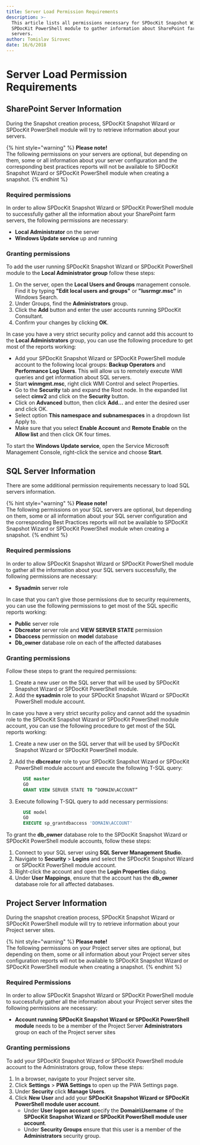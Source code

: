 ```yaml
---
title: Server Load Permission Requirements
description: >-
  This article lists all permissions necessary for SPDocKit Snapshot Wizard or
  SPDocKit PowerShell module to gather information about SharePoint farm
  servers.
author: Tomislav Sirovec
date: 16/6/2018
---
```


# Server Load Permission Requirements

## SharePoint Server Information

During the Snapshot creation process, SPDocKit Snapshot Wizard or SPDocKit PowerShell module will try to retrieve information about your servers.

{% hint style="warning" %}
**Please note!**  
The following permissions on your servers are optional, but depending on them, some or all information about your server configuration and the corresponding best practices reports will not be available to SPDocKit Snapshot Wizard or SPDocKit PowerShell module when creating a snapshot.
{% endhint %}

### Required permissions

In order to allow SPDocKit Snapshot Wizard or SPDocKit PowerShell module to successfully gather all the information about your SharePoint farm servers, the following permissions are necessary:

* **Local Administrator** on the server
* **Windows Update service** up and running

### Granting permissions

To add the user running SPDocKit Snapshot Wizard or SPDocKit PowerShell module to the **Local Administrator group** follow these steps:

1. On the server, open the **Local Users and Groups** management console. Find it by typing **"Edit local users and groups"** or **"lusrmgr.msc"** in Windows Search.
2. Under Groups, find the **Administrators** group.
3. Click the **Add** button and enter the user accounts running SPDocKit Consultant.
4. Confirm your changes by clicking **OK**.

In case you have a very strict security policy and cannot add this account to the **Local Administrators** group, you can use the following procedure to get most of the reports working:

* Add your SPDocKit Snapshot Wizard or SPDocKit PowerShell module account to the following local groups: **Backup Operators** and **Performance Log Users**. This will allow us to remotely execute WMI queries and get information about SQL servers.
* Start **winmgmt.msc**, right click WMI Control and select Properties.
* Go to the **Security** tab and expand the Root node. In the expanded list select **cimv2** and click on the **Security** button.
* Click on **Advanced** button, then click **Add…** and enter the desired user and click OK.
* Select option **This namespace and subnamespaces** in a dropdown list Apply to.
* Make sure that you select **Enable Account** and **Remote Enable** on the **Allow list** and then click OK four times.

To start the **Windows Update service**, open the Service Microsoft Management Console, right-click the service and choose **Start**.

## SQL Server Information

There are some additional permission requirements necessary to load SQL servers information.

{% hint style="warning" %}
**Please note!**  
The following permissions on your SQL servers are optional, but depending on them, some or all information about your SQL server configuration and the corresponding Best Practices reports will not be available to SPDocKit Snapshot Wizard or SPDocKit PowerShell module when creating a snapshot.
{% endhint %}

### Required permissions

In order to allow SPDocKit Snapshot Wizard or SPDocKit PowerShell module to gather all the information about your SQL servers successfully, the following permissions are necessary:

* **Sysadmin** server role

In case that you can’t give those permissions due to security requirements, you can use the following permissions to get most of the SQL specific reports working:

* **Public** server role
* **Dbcreator** server role and **VIEW SERVER STATE** permission
* **Dbaccess** permission on **model** database
* **Db\_owner** database role on each of the affected databases

### Granting permissions

Follow these steps to grant the required permissions:

1. Create a new user on the SQL server that will be used by SPDocKit Snapshot Wizard or SPDocKit PowerShell module.
2. Add the **sysadmin** role to your SPDocKit Snapshot Wizard or SPDocKit PowerShell module account.

In case you have a very strict security policy and cannot add the sysadmin role to the SPDocKit Snapshot Wizard or SPDocKit PowerShell module account, you can use the following procedure to get most of the SQL reports working:

1. Create a new user on the SQL server that will be used by SPDocKit Snapshot Wizard or SPDocKit PowerShell module.
2. Add the **dbcreator** role to your SPDocKit Snapshot Wizard or SPDocKit PowerShell module account and execute the following T-SQL query:

   ```sql
      USE master  
      GO  
      GRANT VIEW SERVER STATE TO “DOMAIN\ACCOUNT”
   ```

3. Execute following T-SQL query to add necessary permissions:

   ```sql
      USE model  
      GO  
      EXECUTE sp_grantdbaccess 'DOMAIN\ACCOUNT'
   ```

To grant the **db\_owner** database role to the SPDocKit Snapshot Wizard or SPDocKit PowerShell module accounts, follow these steps:

1. Connect to your SQL server using **SQL Server Management Studio**.
2. Navigate to **Security** &gt; **Logins** and select the SPDocKit Snapshot Wizard or SPDocKit PowerShell module account.
3. Right-click the account and open the **Login Properties** dialog.
4. Under **User Mappings**, ensure that the account has the **db\_owner** database role for all affected databases.

## Project Server Information

During the snapshot creation process, SPDocKit Snapshot Wizard or SPDocKit PowerShell module will try to retrieve information about your Project server sites.

{% hint style="warning" %}
**Please note!**  
The following permissions on your Project server sites are optional, but depending on them, some or all information about your Project server sites configuration reports will not be available to SPDocKit Snapshot Wizard or SPDocKit PowerShell module when creating a snapshot.
{% endhint %}

### Required Permissions

In order to allow SPDocKit Snapshot Wizard or SPDocKit PowerShell module to successfully gather all the information about your Project server sites the following permissions are necessary:

* **Account running SPDocKit Snapshot Wizard or SPDocKit PowerShell module** needs to be a member of the Project Server **Administrators** group on each of the Project server sites

### Granting permissions

To add your SPDocKit Snapshot Wizard or SPDocKit PowerShell module account to the Administrators group, follow these steps:

1. In a browser, navigate to your Project server site.
2. Click **Settings** &gt; **PWA Settings** to open up the PWA Settings page.
3. Under **Security** click **Manage Users**.
4. Click **New User** and add your **SPDocKit Snapshot Wizard or SPDocKit PowerShell module user account**.
   * Under **User logon account** specify the **Domain\Username** of the **SPDocKit Snapshot Wizard or SPDocKit PowerShell module user account**.
   * Under **Security Groups** ensure that this user is a member of the **Administrators** security group.

